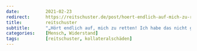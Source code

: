 ```yaml
---
date:          2021-02-23
redirect:      https://reitschuster.de/post/hoert-endlich-auf-mich-zu-retten-ich-habe-das-nicht-gewollt/
title:         reitschuster
subtitle:      "„Hört endlich auf, mich zu retten! Ich habe das nicht gewollt!“"
categories:    [Mensch, Widerstand]
tags:          [reitschuster, kollateralschäden]
---
```

